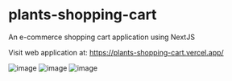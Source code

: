 # plants-shopping-cart
An e-commerce shopping cart application using NextJS

Visit web application at: https://plants-shopping-cart.vercel.app/

 ![image](https://github.com/user-attachments/assets/bca7ee83-eb80-4d56-a967-de5627a73df5)
 ![image](https://github.com/user-attachments/assets/bb0f6fbe-bf28-4245-83d5-dc635c8e701a)
 ![image](https://github.com/user-attachments/assets/ae528a4d-651c-4d63-9da6-1f8cb5b6be33)



